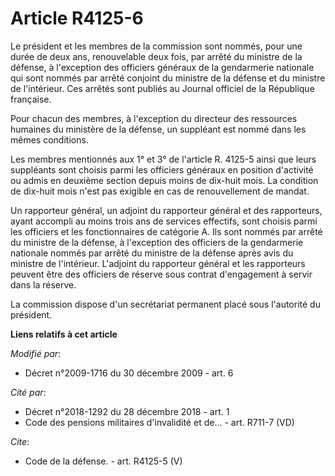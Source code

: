 # Article R4125-6

Le président et les membres de la commission sont nommés, pour une durée de deux ans, renouvelable deux fois, par arrêté du
ministre de la défense, à l'exception des officiers généraux de la gendarmerie nationale qui sont nommés par arrêté conjoint
du ministre de la défense et du ministre de l'intérieur. Ces arrêtés sont publiés au Journal officiel de la République
française. 

Pour chacun des membres, à l'exception du directeur des ressources humaines du ministère de la défense, un suppléant est
nommé dans les mêmes conditions. 

Les membres mentionnés aux 1° et 3° de l'article R. 4125-5 ainsi que leurs suppléants sont choisis parmi les officiers
généraux en position d'activité ou admis en deuxième section depuis moins de dix-huit mois. La condition de dix-huit mois
n'est pas exigible en cas de renouvellement de mandat. 

Un rapporteur général, un adjoint du rapporteur général et des rapporteurs, ayant accompli au moins trois ans de services
effectifs, sont choisis parmi les officiers et les fonctionnaires de catégorie A. Ils sont nommés par arrêté du ministre de
la défense, à l'exception des officiers de la gendarmerie nationale nommés par arrêté du ministre de la défense après avis du
ministre de l'intérieur. L'adjoint du rapporteur général et les rapporteurs peuvent être des officiers de réserve sous
contrat d'engagement à servir dans la réserve. 

La commission dispose d'un secrétariat permanent placé sous l'autorité du président.

**Liens relatifs à cet article**

_Modifié par_:

  - Décret n°2009-1716 du 30 décembre 2009 - art. 6

_Cité par_:

  - Décret n°2018-1292 du 28 décembre 2018 - art. 1
  - Code des pensions militaires d'invalidité et de... - art. R711-7 (VD)

_Cite_:

  - Code de la défense. - art. R4125-5 (V)
